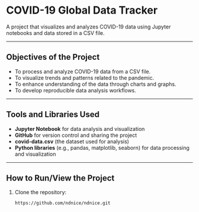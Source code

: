 # COVID-19 Global Data Tracker

A project that visualizes and analyzes COVID-19 data using Jupyter notebooks and data stored in a CSV file.

---

## Objectives of the Project

- To process and analyze COVID-19 data from a CSV file.
- To visualize trends and patterns related to the pandemic.
- To enhance understanding of the data through charts and graphs.
- To develop reproducible data analysis workflows.

---

## Tools and Libraries Used

- **Jupyter Notebook** for data analysis and visualization
- **GitHub** for version control and sharing the project
- **covid-data.csv** (the dataset used for analysis)
- **Python libraries** (e.g., pandas, matplotlib, seaborn) for data processing and visualization

---

## How to Run/View the Project

1. Clone the repository:  
   ```bash
   https://github.com/ndnice/ndnice.git

